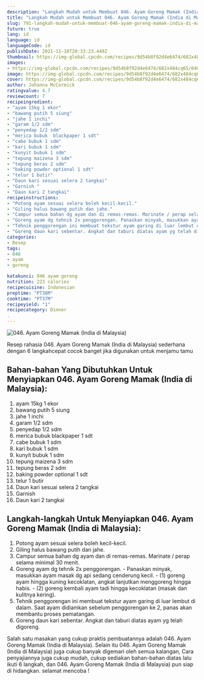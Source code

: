 ```yaml
---
description: "Langkah Mudah untuk Membuat 046. Ayam Goreng Mamak (India di Malaysia) Anti Gagal"
title: "Langkah Mudah untuk Membuat 046. Ayam Goreng Mamak (India di Malaysia) Anti Gagal"
slug: 791-langkah-mudah-untuk-membuat-046-ayam-goreng-mamak-india-di-malaysia-anti-gagal
future: true
lang: id
language: id
languageCode: id
publishDate: 2021-11-18T20:33:23.449Z 
thumbnail: https://img-global.cpcdn.com/recipes/9d54b8f92d4e6474/682x484cq65/046-ayam-goreng-mamak-india-di-malaysia-foto-resep-utama.png
images:
- https://img-global.cpcdn.com/recipes/9d54b8f92d4e6474/682x484cq65/046-ayam-goreng-mamak-india-di-malaysia-foto-resep-utama.png
image: https://img-global.cpcdn.com/recipes/9d54b8f92d4e6474/682x484cq65/046-ayam-goreng-mamak-india-di-malaysia-foto-resep-utama.png
cover: https://img-global.cpcdn.com/recipes/9d54b8f92d4e6474/682x484cq65/046-ayam-goreng-mamak-india-di-malaysia-foto-resep-utama.png
author: Johanna McCormick
ratingvalue: 4.7
reviewcount: 7
recipeingredient:
- "ayam 15kg 1 ekor"
- "bawang putih 5 siung"
- "jahe 1 inchi"
- "garam 1/2 sdm"
- "penyedap 1/2 sdm"
- "merica bubuk  blackpaper 1 sdt"
- "cabe bubuk 1 sdm"
- "kari bubuk 1 sdm"
- "kunyit bubuk 1 sdm"
- "tepung maizena 3 sdm"
- "tepung beras 2 sdm"
- "baking powder optional 1 sdt"
- "telur 1 butir"
- "Daun kari sesuai selera 2 tangkai"
- "Garnish "
- "Daun kari 2 tangkai"
recipeinstructions:
- "Potong ayam sesuai selera boleh kecil-kecil."
- "Giling halus bawang putih dan jahe."
- "Campur semua bahan dg ayam dan di remas-remas. Marinate / perap selama minimal 30 menit."
- "Goreng ayam dg tehnik 2x penggorengan. Panaskan minyak, masukkan ayam masak dg api sedang cenderung kecil.  (1) goreng ayam hingga kuning kecoklatan, angkat lanjutkan menggoreng hingga habis. (2) goreng kembali ayam tadi hingga kecoklatan (masak dan kulitnya kering)."
- "Tehnik penggorengan ini membuat tekstur ayam garing di luar lembut di dalam. Saat ayam didiamkan sebelum penggorengan ke 2, panas akan membantu proses pematangan."
- "Goreng daun kari sebentar. Angkat dan taburi diatas ayam yg telah digoreng."
categories:
- Resep
tags:
- 046
- ayam
- goreng

katakunci: 046 ayam goreng 
nutrition: 223 calories
recipecuisine: Indonesian
preptime: "PT38M"
cooktime: "PT37M"
recipeyield: "1"
recipecategory: Dinner
. 
---
```



![046. Ayam Goreng Mamak (India di Malaysia)](https://img-global.cpcdn.com/recipes/9d54b8f92d4e6474/682x484cq65/046-ayam-goreng-mamak-india-di-malaysia-foto-resep-utama.png)

Resep rahasia 046. Ayam Goreng Mamak (India di Malaysia)  sederhana dengan 6 langkahcepat cocok banget jika digunakan untuk menjamu tamu

<!--inarticleads1-->

## Bahan-bahan Yang Dibutuhkan Untuk Menyiapkan 046. Ayam Goreng Mamak (India di Malaysia):

1. ayam 15kg 1 ekor
1. bawang putih 5 siung
1. jahe 1 inchi
1. garam 1/2 sdm
1. penyedap 1/2 sdm
1. merica bubuk  blackpaper 1 sdt
1. cabe bubuk 1 sdm
1. kari bubuk 1 sdm
1. kunyit bubuk 1 sdm
1. tepung maizena 3 sdm
1. tepung beras 2 sdm
1. baking powder optional 1 sdt
1. telur 1 butir
1. Daun kari sesuai selera 2 tangkai
1. Garnish 
1. Daun kari 2 tangkai



<!--inarticleads2-->

## Langkah-langkah Untuk Menyiapkan 046. Ayam Goreng Mamak (India di Malaysia):

1. Potong ayam sesuai selera boleh kecil-kecil.
1. Giling halus bawang putih dan jahe.
1. Campur semua bahan dg ayam dan di remas-remas. Marinate / perap selama minimal 30 menit.
1. Goreng ayam dg tehnik 2x penggorengan. - Panaskan minyak, masukkan ayam masak dg api sedang cenderung kecil.  - (1) goreng ayam hingga kuning kecoklatan, angkat lanjutkan menggoreng hingga habis. - (2) goreng kembali ayam tadi hingga kecoklatan (masak dan kulitnya kering).
1. Tehnik penggorengan ini membuat tekstur ayam garing di luar lembut di dalam. Saat ayam didiamkan sebelum penggorengan ke 2, panas akan membantu proses pematangan.
1. Goreng daun kari sebentar. Angkat dan taburi diatas ayam yg telah digoreng.




Salah satu masakan yang cukup praktis pembuatannya adalah  046. Ayam Goreng Mamak (India di Malaysia). Selain itu  046. Ayam Goreng Mamak (India di Malaysia)  juga cukup banyak digemari oleh semua kalangan, Cara penyajiannya juga cukup mudah, cukup sediakan bahan-bahan diatas lalu ikuti 6 langkah, dan  046. Ayam Goreng Mamak (India di Malaysia)  pun siap di hidangkan. selamat mencoba !
